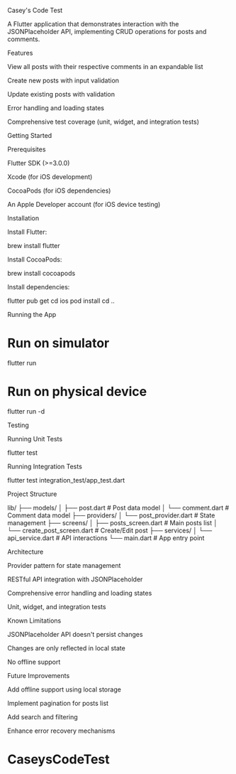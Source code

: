 Casey's Code Test

A Flutter application that demonstrates interaction with the JSONPlaceholder API, implementing CRUD operations for posts and comments.

Features

View all posts with their respective comments in an expandable list

Create new posts with input validation

Update existing posts with validation

Error handling and loading states

Comprehensive test coverage (unit, widget, and integration tests)

Getting Started

Prerequisites

Flutter SDK (>=3.0.0)

Xcode (for iOS development)

CocoaPods (for iOS dependencies)

An Apple Developer account (for iOS device testing)

Installation

Install Flutter:

brew install flutter

Install CocoaPods:

brew install cocoapods

Install dependencies:

flutter pub get
cd ios
pod install
cd ..

Running the App

# Run on simulator
flutter run

# Run on physical device
flutter run -d <device-id>

Testing

Running Unit Tests

flutter test

Running Integration Tests

flutter test integration_test/app_test.dart

Project Structure

lib/
├── models/
│   ├── post.dart          # Post data model
│   └── comment.dart       # Comment data model
├── providers/
│   └── post_provider.dart # State management
├── screens/
│   ├── posts_screen.dart       # Main posts list
│   └── create_post_screen.dart # Create/Edit post
├── services/
│   └── api_service.dart   # API interactions
└── main.dart             # App entry point

Architecture

Provider pattern for state management

RESTful API integration with JSONPlaceholder

Comprehensive error handling and loading states

Unit, widget, and integration tests

Known Limitations

JSONPlaceholder API doesn't persist changes

Changes are only reflected in local state

No offline support

Future Improvements

Add offline support using local storage

Implement pagination for posts list

Add search and filtering

Enhance error recovery mechanisms

# CaseysCodeTest
